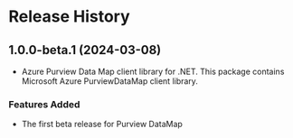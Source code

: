 # Release History

## 1.0.0-beta.1 (2024-03-08)

- Azure Purview Data Map client library for .NET. This package contains Microsoft Azure PurviewDataMap client library.

### Features Added

- The first beta release for Purview DataMap